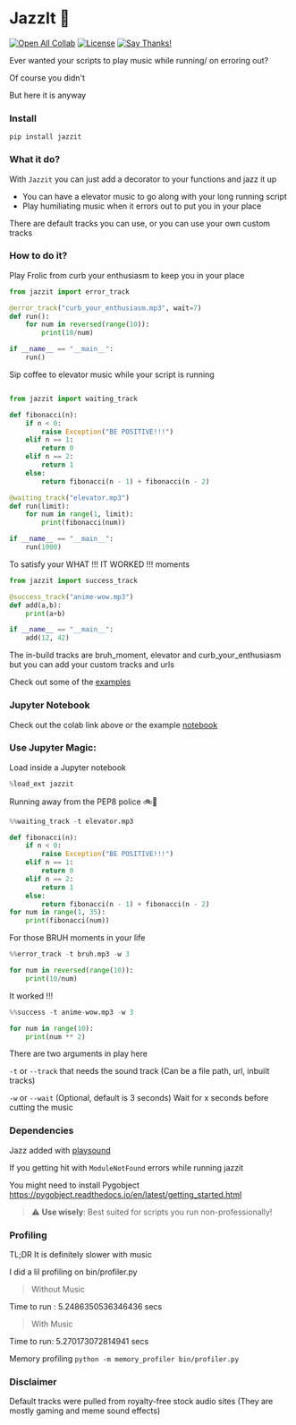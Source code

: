 # JazzIt 🎷

[![Open All Collab](https://colab.research.google.com/assets/colab-badge.svg)](https://colab.research.google.com/github/Sangarshanan/jazzit/blob/master/notebook.ipynb)
[![License](https://img.shields.io/pypi/l/jazzit.svg)](https://github.com/Sangarshanan/jazzit/blob/master/LICENSE)
[![Say Thanks!](https://img.shields.io/badge/Say%20Thanks-!-1EAEDB.svg)](https://saythanks.io/to/sangarshanan1998@gmail.com)

Ever wanted your scripts to play music while running/ on erroring out?

Of course you didn't

But here it is anyway


### Install

```
pip install jazzit
```

### What it do?

With `Jazzit` you can just add a decorator to your functions and jazz it up 

- You can have a elevator music to go along with your long running script
- Play humiliating music when it errors out to put you in your place

There are default tracks you can use, or you can use your own custom tracks

### How to do it?

Play Frolic from curb your enthusiasm to keep you in your place

```python
from jazzit import error_track

@error_track("curb_your_enthusiasm.mp3", wait=7)
def run():
    for num in reversed(range(10)):
        print(10/num)

if __name__ == "__main__":
    run()

```

Sip coffee to elevator music while your script is running

```python

from jazzit import waiting_track

def fibonacci(n):
    if n < 0:
        raise Exception("BE POSITIVE!!!")
    elif n == 1:
        return 0
    elif n == 2:
        return 1
    else:
        return fibonacci(n - 1) + fibonacci(n - 2)

@waiting_track("elevator.mp3")
def run(limit):
    for num in range(1, limit):
        print(fibonacci(num))

if __name__ == "__main__":
    run(1000)
``` 

To satisfy your WHAT !!! IT WORKED !!! moments


```python
from jazzit import success_track

@success_track("anime-wow.mp3")
def add(a,b):
    print(a+b)

if __name__ == "__main__":
    add(12, 42)
```

The in-build tracks are bruh_moment, elevator and curb_your_enthusiasm but you can add your custom tracks and urls

Check out some of the [examples](https://github.com/Sangarshanan/jazzit/tree/master/examples)


### Jupyter Notebook 

Check out the colab link above or the example [notebook](https://github.com/Sangarshanan/jazzit/blob/master/notebook.ipynb)

### Use Jupyter Magic:

Load inside a Jupyter notebook

``` python
%load_ext jazzit
```

Running away from the PEP8 police 🚲🚓

```python
%%waiting_track -t elevator.mp3

def fibonacci(n):
    if n < 0:
        raise Exception("BE POSITIVE!!!")
    elif n == 1:
        return 0
    elif n == 2:
        return 1
    else:
        return fibonacci(n - 1) + fibonacci(n - 2)
for num in range(1, 35):
    print(fibonacci(num))
```

For those BRUH moments in your life

```python
%%error_track -t bruh.mp3 -w 3

for num in reversed(range(10)):
    print(10/num)
```

It worked !!!

```python
%%success -t anime-wow.mp3 -w 3

for num in range(10):
    print(num ** 2)
```

There are two arguments in play here 

`-t` or `--track` that needs the sound track (Can be a file path, url, inbuilt tracks)

`-w` or `--wait` (Optional, default is 3 seconds) Wait for x seconds before cutting the music 


### Dependencies

Jazz added with [playsound](https://github.com/TaylorSMarks/playsound)

If you getting hit with `ModuleNotFound` errors while running jazzit

You might need to install Pygobject https://pygobject.readthedocs.io/en/latest/getting_started.html


> :warning: **Use wisely**:  Best suited for scripts you run non-professionally!


### Profiling

TL;DR It is definitely slower with music

I did a lil profiling on bin/profiler.py

> Without Music

Time to run : 5.2486350536346436 secs

> With Music

Time to run: 5.270173072814941 secs

Memory profiling `python -m memory_profiler bin/profiler.py`


### Disclaimer

Default tracks were pulled from royalty-free stock audio sites (They are mostly gaming and meme sound effects)
